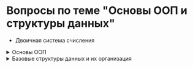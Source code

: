 # Вопросы по теме "Основы ООП и структуры данных"
- Двоичная система счисления

<details>
    <summary>Основы ООП</summary>
    <ul>
      <li>основные принципы ООП</li>
      <li>плюсы и минусы ООП</li>
      <li>SOLID</li>
    </ul>
</details>

<details>
    <summary>Базовые структуры данных и их организация</summary>
    <ul>
      <li>массив</li>
      <li>список</li>
      <li>стек</li>
      <li>дерево</li>
      <li>хеш таблица</li>
    </ul>
</details>
